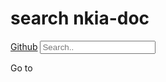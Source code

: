 # search nkia-doc


<script src="https://ajax.googleapis.com/ajax/libs/jquery/3.7.1/jquery.min.js"></script>
<script src="https://unpkg.com/axios/dist/axios.min.js"></script>
<link rel="stylesheet" href="index.css">
<div class="topnav">
    <a class="active" href="https://github.com/OKESTRO-AIDevOps/nkia">Github</a>
    <input id="nkia-doc-index-query" type="text" placeholder="Search..">
</div>

<ul id="nkia-doc-search-result">

</ul>

<div id="nkia-doc-index"> 
    <p>Go to <a href="https://github.com/OKESTRO-AIDevOps/nkia"></a></p>
</div>

<script src="index.js"></script>

